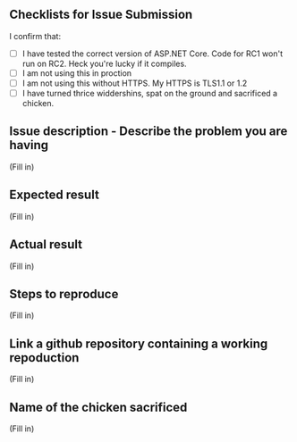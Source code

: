 Checklists for Issue Submission
-------------------------------

I confirm that:
- [ ] I have tested the correct version of ASP.NET Core. Code for RC1 won't run on RC2. Heck you're lucky if it compiles.
- [ ] I am not using this in proction
- [ ] I am not using this without HTTPS. My HTTPS is TLS1.1 or 1.2
- [ ] I have turned thrice widdershins, spat on the ground and sacrificed a chicken. 

## Issue description - Describe the problem you are having

(Fill in)

## Expected result

(Fill in)

## Actual result

(Fill in)

## Steps to reproduce

(Fill in)

## Link a github repository containing a working repoduction

(Fill in)

## Name of the chicken sacrificed

(Fill in)
